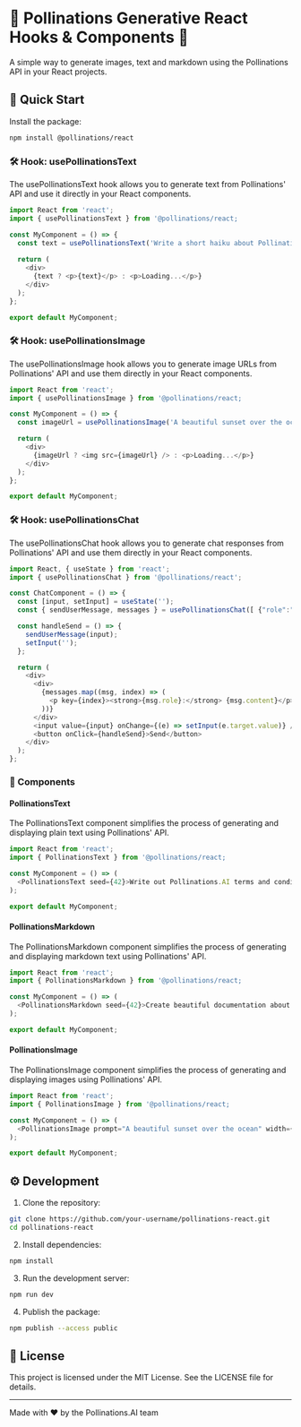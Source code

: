 # 🌸 Pollinations Generative React Hooks & Components 🌸

A simple way to generate images, text and markdown using the Pollinations API in your React projects.

## 🚀 Quick Start

Install the package:

```bash
npm install @pollinations/react
```

### 🛠️ Hook: usePollinationsText

The usePollinationsText hook allows you to generate text from Pollinations' API and use it directly in your React components.

```javascript
import React from 'react';
import { usePollinationsText } from '@pollinations/react;

const MyComponent = () => {
  const text = usePollinationsText('Write a short haiku about Pollinations.AI');
  
  return (
    <div>
      {text ? <p>{text}</p> : <p>Loading...</p>}
    </div>
  );
};

export default MyComponent;
```

### 🛠️ Hook: usePollinationsImage

The usePollinationsImage hook allows you to generate image URLs from Pollinations' API and use them directly in your React components.

```javascript
import React from 'react';
import { usePollinationsImage } from '@pollinations/react;

const MyComponent = () => {
  const imageUrl = usePollinationsImage('A beautiful sunset over the ocean', { width: 800, height: 600, seed: 42 });

  return (
    <div>
      {imageUrl ? <img src={imageUrl} /> : <p>Loading...</p>}
    </div>
  );
};

export default MyComponent;
```

### 🛠️ Hook: usePollinationsChat

The usePollinationsChat hook allows you to generate chat responses from Pollinations' API and use them directly in your React components.

```javascript
import React, { useState } from 'react';
import { usePollinationsChat } from '@pollinations/react';

const ChatComponent = () => {
  const [input, setInput] = useState('');
  const { sendUserMessage, messages } = usePollinationsChat([ {"role":"system", content:"You are a helpful assistant"}]);

  const handleSend = () => {
    sendUserMessage(input);
    setInput('');
  };

  return (
    <div> 
      <div>
        {messages.map((msg, index) => (
          <p key={index}><strong>{msg.role}:</strong> {msg.content}</p>
        ))}
      </div>
      <input value={input} onChange={(e) => setInput(e.target.value)} />
      <button onClick={handleSend}>Send</button>
    </div>
  );
};

```

### 🧩 Components

#### PollinationsText

The PollinationsText component simplifies the process of generating and displaying plain text using Pollinations' API.

```javascript
import React from 'react';
import { PollinationsText } from '@pollinations/react;

const MyComponent = () => (
  <PollinationsText seed={42}>Write out Pollinations.AI terms and conditions in Chinese</PollinationsText>
);

export default MyComponent;
```

#### PollinationsMarkdown

The PollinationsMarkdown component simplifies the process of generating and displaying markdown text using Pollinations' API.

```javascript
import React from 'react';
import { PollinationsMarkdown } from '@pollinations/react;

const MyComponent = () => (
  <PollinationsMarkdown seed={42}>Create beautiful documentation about a Pollinating robot in markdown</PollinationsMarkdown>
);

export default MyComponent;
```

#### PollinationsImage

The PollinationsImage component simplifies the process of generating and displaying images using Pollinations' API.

```javascript
import React from 'react';
import { PollinationsImage } from '@pollinations/react;

const MyComponent = () => (
  <PollinationsImage prompt="A beautiful sunset over the ocean" width={800} height={600} seed={42} />
);

export default MyComponent;
```

## ⚙️ Development

1. Clone the repository:

```bash
git clone https://github.com/your-username/pollinations-react.git
cd pollinations-react
```

2. Install dependencies:

```bash
npm install
```

3. Run the development server:

```bash
npm run dev
```

4. Publish the package:

```bash
npm publish --access public
```

## 📜 License

This project is licensed under the MIT License. See the LICENSE file for details.

---

Made with ❤️ by the Pollinations.AI team
